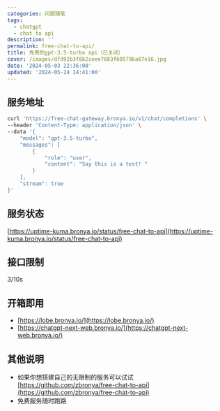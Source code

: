 ```yaml
---
categories: 问题随笔
tags:
  - chatgpt
  - chat to api
description: ''
permalink: free-chat-to-api/
title: 免费的gpt-3.5-turbo api（已关闭）
cover: /images/dfd92b3f8b2ceee7683f60579ba67e16.jpg
date: '2024-05-03 22:36:00'
updated: '2024-05-24 14:41:00'
---
```


## 服务地址


```bash
curl 'https://free-chat-gateway.bronya.io/v1/chat/completions' \
--header 'Content-Type: application/json' \
--data '{
    "model": "gpt-3.5-turbo",
    "messages": [
        {
            "role": "user",
            "content": "Say this is a test! "
        }
    ],
    "stream": true
}'
```


## 服务状态


[https://uptime-kuma.bronya.io/status/free-chat-to-api](https://uptime-kuma.bronya.io/status/free-chat-to-api)


## 接口限制


3/10s


## 开箱即用

- [https://lobe.bronya.io/](https://lobe.bronya.io/)
- [https://chatgpt-next-web.bronya.io/](https://chatgpt-next-web.bronya.io/)

## 其他说明

- 如果你想搭建自己的无限制的服务可以试试 [https://github.com/zbronya/free-chat-to-api](https://github.com/zbronya/free-chat-to-api)
- 免费服务随时跑路
